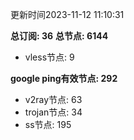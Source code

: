更新时间2023-11-12 11:10:31

**总订阅: 36**
**总节点: 6144**
- vless节点: 9

**google ping有效节点: 292**
- v2ray节点: 63
- trojan节点: 34
- ss节点: 195
